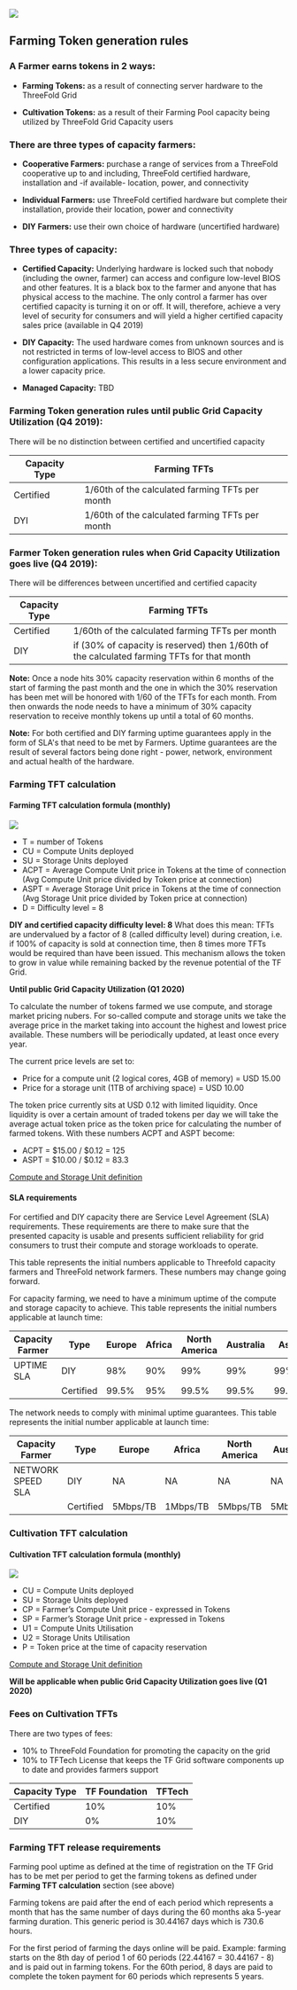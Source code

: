 
![](../images/farmer.png)

## Farming Token generation rules

### A Farmer earns tokens in 2 ways:

* **Farming Tokens:** as a result of connecting server hardware to the ThreeFold Grid

* **Cultivation Tokens:** as a result of their Farming Pool capacity being utilized by ThreeFold Grid Capacity users


### There are three types of capacity farmers:

* **Cooperative Farmers:** purchase a range of services from a ThreeFold cooperative up to and including, ThreeFold certified hardware, installation and -if available- location, power, and connectivity

* **Individual Farmers:** use ThreeFold certified hardware but complete their installation, provide their location, power and connectivity

* **DIY Farmers:** use their own choice of hardware (uncertified hardware)


### Three types of capacity:

* **Certified Capacity:** Underlying hardware is locked such that nobody (including the owner, farmer) can access and configure low-level BIOS and other features. It is a black box to the farmer and anyone that has physical access to the machine. The only control a farmer has over certified capacity is turning it on or off. It will, therefore, achieve a very level of security for consumers and will yield a higher certified capacity sales price (available in Q4 2019)

* **DIY Capacity:** The used hardware comes from unknown sources and is not restricted in terms of low-level access to BIOS and other configuration applications. This results in a less secure environment and a lower capacity price.

* **Managed Capacity:** TBD


### Farming Token generation rules until public Grid Capacity Utilization (Q4 2019):

There will be no distinction between certified and uncertified capacity


|   Capacity Type    | Farming TFTs   |
| ------------------ | ---------------|
| Certified | 1/60th of the calculated farming TFTs per month |
| DYI | 1/60th of the calculated farming TFTs per month |


### Farmer Token generation rules when Grid Capacity Utilization goes live (Q4 2019):
There will be differences between uncertified and certified capacity


|    Capacity Type   | Farming TFTs   |
| ------------------ | ---------------|
| Certified | 1/60th of the calculated farming TFTs per month |
| DIY| if (30% of capacity is reserved) then 1/60th of the calculated farming TFTs for that month |

**Note:** Once a node hits 30% capacity reservation within 6 months of the start of farming the past month and the one in which the 30% reservation has been met will be honored with 1/60 of the TFTs for each month. From then onwards the node needs to have a minimum of 30% capacity reservation to receive monthly tokens up until a total of 60 months.

**Note:** For both certified and DIY farming uptime guarantees apply in the form of SLA's that need to be met by Farmers.  Uptime guarantees are the result of several factors being done right - power, network, environment and actual health of the hardware.

### Farming TFT calculation

#### Farming TFT calculation formula (monthly)

![](../concepts/images/tcultivation.png)


* T = number of Tokens
* CU = Compute Units deployed
* SU = Storage Units deployed
* ACPT = Average Compute Unit price in Tokens at the time of connection (Avg Compute Unit price divided by Token price at connection)
* ASPT = Average Storage Unit price in Tokens at the time of connection (Avg Storage Unit price divided by Token price at connection)
* D = Difficulty level = 8

****DIY and certified capacity difficulty level: 8****
What does this mean: TFTs are undervalued by a factor of 8 (called difficulty level) during creation, i.e. if 100% of capacity is sold at connection time, then 8 times more TFTs would be required than have been issued. This mechanism allows the token to grow in value while remaining backed by the revenue potential of the TF Grid.

****Until public Grid Capacity Utilization (Q1 2020)****

To calculate the number of tokens farmed we use compute, and storage market pricing nubers. For so-called compute and storage units we take the average price in the market taking into account the highest and lowest price available.  These numbers will be periodically updated, at least once every year.

The current price levels are set to:

* Price for a compute unit (2 logical cores, 4GB of memory) = USD 15.00
* Price for a storage unit (1TB of archiving space) = USD 10.00

The token price currently sits at USD 0.12 with limited liquidity. Once liquidity is over a certain amount of traded tokens per day we will take the average actual token price as the token price for calculating the number of farmed tokens.  With these numbers ACPT and ASPT become:

* ACPT = $15.00 / $0.12 = 125
* ASPT = $10.00 / $0.12 = 83.3

[Compute and Storage Unit definition](https://github.com/threefoldfoundation/info_grid/blob/development/docs/concepts/cloud_units.md)

#### SLA requirements
For certified and DIY capacity there are Service Level Agreement (SLA) requirements.  These requirements are there to make sure that the presented capacity is usable and presents sufficient reliability for grid consumers to trust their compute and storage workloads to operate.

This table represents the initial numbers applicable to Threefold capacity farmers and ThreeFold network farmers.  These numbers may change going forward.

For capacity farming, we need to have a minimum uptime of the compute and storage capacity  to achieve.  This table represents the initial numbers applicable at launch time:

|  Capacity Farmer | Type | Europe | Africa | North America | Australia | Asia | South America |
| ---------------- | ---- | ------ | ------ | ------------- | --------- | ---- | ------------- |
| UPTIME SLA | DIY | 98% | 90% | 99% | 99% | 99% | 90% |
|     | Certified | 99.5% | 95% | 99.5% | 99.5% | 99.5% | 95% |

The network needs to comply with minimal uptime guarantees. This table represents the initial number applicable at launch time:

|  Capacity Farmer | Type | Europe | Africa | North America | Australia | Asia | South America |
| ---------------- | ---- | ------ | ------ | ------------- | --------- | ---- | ------------- |
| NETWORK SPEED SLA | DIY | NA | NA | NA | NA | NA | NA |
|                             |Certified | 5Mbps/TB | 1Mbps/TB | 5Mbps/TB | 5Mbps/TB | 5Mbps/TB | 1Mbps/TB |


### Cultivation TFT calculation

#### Cultivation TFT calculation formula (monthly)

![](https://github.com/threefoldfoundation/info_grid/blob/development/docs/concepts/images/tcultivation.png)

* CU = Compute Units deployed
* SU = Storage Units deployed
* CP = Farmer’s Compute Unit price - expressed in Tokens
* SP = Farmer’s Storage Unit price - expressed in Tokens
* U1 = Compute Units Utilisation
* U2 = Storage Units Utilisation
* P = Token price at the time of capacity reservation

[Compute and Storage Unit definition](https://github.com/threefoldfoundation/info_grid/blob/development/docs/concepts/cloud_units.md)

****Will be applicable when public Grid Capacity Utilization goes live (Q1 2020)****


### Fees on Cultivation TFTs

There are two types of fees:
* 10% to ThreeFold Foundation for promoting the capacity on the grid
* 10% to TFTech License that keeps the TF Grid software components up to date and provides farmers support


|    Capacity Type   | TF Foundation   | TFTech|
| ------------------ | ---------------| ------------------ |
| Certified | 10% | 10% |
| DIY | 0% | 10% |


### Farming TFT release requirements

Farming pool uptime as defined at the time of registration on the TF Grid has to be met per period to get the farming tokens as defined under **Farming TFT calculation** section (see above)

Farming tokens are paid after the end of each period which represents a month that has the same number of days during the 60 months aka 5-year farming duration. This generic period is 30.44167 days which is 730.6 hours.

For the first period of farming the days online will be paid. Example: farming starts on the 8th day of period 1 of 60 periods (22.44167 = 30.44167 - 8) and is paid out in farming tokens. For the 60th period, 8 days are paid to complete the token payment for 60 periods which represents 5 years.


